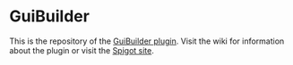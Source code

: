 # GuiBuilder

This is the repository of the [GuiBuilder plugin](https://www.spigotmc.org/resources/guibuilder.98408/).
Visit the wiki for information about the plugin or visit the [Spigot site](https://www.spigotmc.org/resources/guibuilder.98408/).
